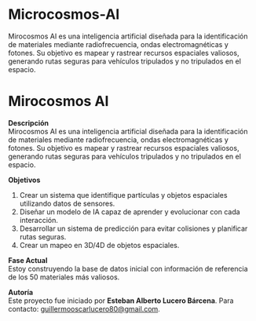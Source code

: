 # Microcosmos-AI
Mirocosmos AI es una inteligencia artificial diseñada para la identificación de materiales mediante radiofrecuencia, ondas electromagnéticas y fotones. Su objetivo es mapear y rastrear recursos espaciales valiosos, generando rutas seguras para vehículos tripulados y no tripulados en el espacio.
# Mirocosmos AI

**Descripción**  
Mirocosmos AI es una inteligencia artificial diseñada para la identificación de materiales mediante radiofrecuencia, ondas electromagnéticas y fotones. Su objetivo es mapear y rastrear recursos espaciales valiosos, generando rutas seguras para vehículos tripulados y no tripulados en el espacio.

**Objetivos**  
1. Crear un sistema que identifique partículas y objetos espaciales utilizando datos de sensores.
2. Diseñar un modelo de IA capaz de aprender y evolucionar con cada interacción.
3. Desarrollar un sistema de predicción para evitar colisiones y planificar rutas seguras.
4. Crear un mapeo en 3D/4D de objetos espaciales.

**Fase Actual**  
Estoy construyendo la base de datos inicial con información de referencia de los 50 materiales más valiosos.

**Autoría**  
Este proyecto fue iniciado por **Esteban Alberto Lucero Bárcena**. Para contacto: guillermooscarlucero80@gmail.com.
